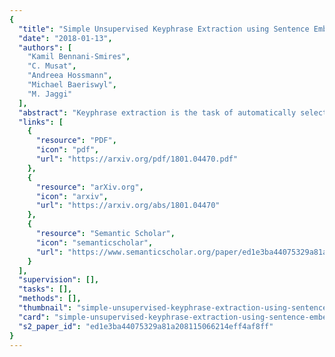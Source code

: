 ```yaml
---
{
  "title": "Simple Unsupervised Keyphrase Extraction using Sentence Embeddings",
  "date": "2018-01-13",
  "authors": [
    "Kamil Bennani-Smires",
    "C. Musat",
    "Andreea Hossmann",
    "Michael Baeriswyl",
    "M. Jaggi"
  ],
  "abstract": "Keyphrase extraction is the task of automatically selecting a small set of phrases that best describe a given free text document. Supervised keyphrase extraction requires large amounts of labeled training data and generalizes very poorly outside the domain of the training data. At the same time, unsupervised systems have poor accuracy, and often do not generalize well, as they require the input document to belong to a larger corpus also given as input. Addressing these drawbacks, in this paper, we tackle keyphrase extraction from single documents with EmbedRank: a novel unsupervised method, that leverages sentence embeddings. EmbedRank achieves higher F-scores than graph-based state of the art systems on standard datasets and is suitable for real-time processing of large amounts of Web data. With EmbedRank, we also explicitly increase coverage and diversity among the selected keyphrases by introducing an embedding-based maximal marginal relevance (MMR) for new phrases. A user study including over 200 votes showed that, although reducing the phrases' semantic overlap leads to no gains in F-score, our high diversity selection is preferred by humans.",
  "links": [
    {
      "resource": "PDF",
      "icon": "pdf",
      "url": "https://arxiv.org/pdf/1801.04470.pdf"
    },
    {
      "resource": "arXiv.org",
      "icon": "arxiv",
      "url": "https://arxiv.org/abs/1801.04470"
    },
    {
      "resource": "Semantic Scholar",
      "icon": "semanticscholar",
      "url": "https://www.semanticscholar.org/paper/ed1e3ba44075329a81a208115066214eff4af8ff"
    }
  ],
  "supervision": [],
  "tasks": [],
  "methods": [],
  "thumbnail": "simple-unsupervised-keyphrase-extraction-using-sentence-embeddings-thumb.jpg",
  "card": "simple-unsupervised-keyphrase-extraction-using-sentence-embeddings-card.jpg",
  "s2_paper_id": "ed1e3ba44075329a81a208115066214eff4af8ff"
}
---
```


